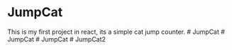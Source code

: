 # JumpCat
This is my first project in react, its a simple cat jump counter.
#   J u m p C a t  
 #   J u m p C a t  
 #   J u m p C a t  
 #   J u m p C a t 2  
 